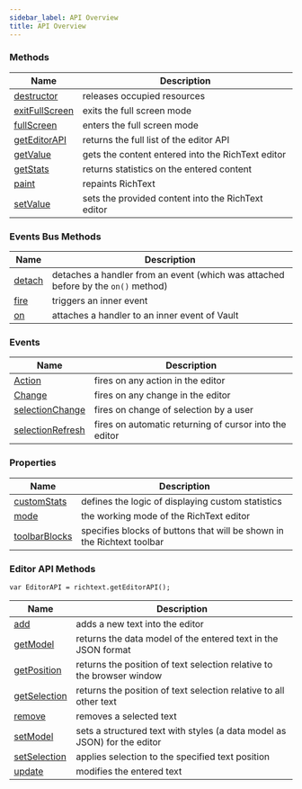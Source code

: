 ```yaml
---
sidebar_label: API Overview
title: API Overview
---
```


### Methods


| Name                             | Description                                        |
|----------------------------------|----------------------------------------------------|
| [destructor](api/methods.md#destructor)     | releases occupied resources                        |
| [exitFullScreen](api/methods.md#exitfullscreen) | exits the full screen mode                         |
| [fullScreen](api/methods.md#fullscreen)     | enters the full screen mode                        |
| [getEditorAPI](api/methods.md#geteditorapi)   | returns the full list of the editor API            |
| [getValue](api/methods.md#getvalue)       | gets the content entered into the RichText editor  |
| [getStats](api/methods.md#getstats)       | returns statistics on the entered content          |
| [paint](api/methods.md#paint)          | repaints RichText                                  |
| [setValue](api/methods.md#setvalue)       | sets the provided content into the RichText editor |                          
                                 

### Events Bus Methods

| Name                        | Description                                                                     |
|-----------------------------|---------------------------------------------------------------------------------|
| [detach](api/events_bus.md#detach) | detaches a handler from an event (which was attached before by the `on()` method) |
| [fire](api/events_bus.md#fire)   | triggers an inner event                                                         |
| [on](api/events_bus.md#on)     | attaches a handler to an inner event of Vault                                   |


### Events

| Name                              | Description                                            |
|-----------------------------------|--------------------------------------------------------|
| [Action](api/events.md#action)           | fires on any action in the editor                      |
| [Change](api/events.md#change)           | fires on any change in the editor                      |
| [selectionChange](api/events.md#selectionchange)  | fires on change of selection by a user                 |
| [selectionRefresh](api/events.md#selectionrefresh) | fires on automatic returning of cursor into the editor |



### Properties

| Name                               | Description                                                            |
|------------------------------------|------------------------------------------------------------------------|
| [customStats](api/properties.md#customstats)   | defines the logic of displaying custom statistics          |
| [mode](api/properties.md#mode)          | the working mode of the RichText editor                                |
| [toolbarBlocks](api/properties.md#toolbarblocks) | specifies blocks of buttons that will be shown in the Richtext toolbar |


### Editor API Methods

```
var EditorAPI = richtext.getEditorAPI();
```

| Name                               | Description                                                            |
|------------------------------------|------------------------------------------------------------------------|
| [add](api/editor_api_methods.md#add)   | adds a new text into the editor          |
| [getModel](api/editor_api_methods.md#getmodel) | returns the data model of the entered text in the JSON format |
| [getPosition](api/editor_api_methods.md#getposition) | returns the position of text selection relative to the browser window |
| [getSelection](api/editor_api_methods.md#getselection) | returns the position of text selection relative to all other text |
| [remove](api/editor_api_methods.md#remove) | removes a selected text |
| [setModel](api/editor_api_methods.md#setmodel) | sets a structured text with styles (a data model as JSON) for the editor |
| [setSelection](api/editor_api_methods.md#setselection) | applies selection to the specified text position |
| [update](api/editor_api_methods.md#update) | modifies the entered text |